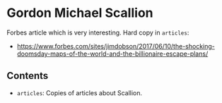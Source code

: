 # Gordon Michael Scallion

Forbes article which is very interesting. Hard copy in `articles`:
- https://www.forbes.com/sites/jimdobson/2017/06/10/the-shocking-doomsday-maps-of-the-world-and-the-billionaire-escape-plans/

## Contents

- `articles`: Copies of articles about Scallion.